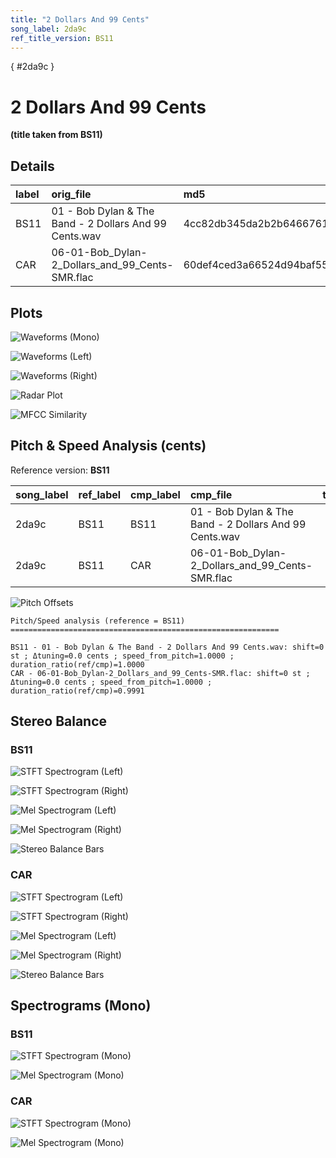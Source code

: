 ```yaml
---
title: "2 Dollars And 99 Cents"
song_label: 2da9c
ref_title_version: BS11
---
```


[](){ #2da9c }

# 2 Dollars And 99 Cents

**(title taken from BS11)**

## Details

| label   | orig_file                                              | md5                              |   disc |   track |   duration_sec | duration_fmt   |   loudness |   loudness_left |   loudness_right |   loudness_balance |      rms |   rms_left |   rms_right |   rms_balance |   lr_corr |   spectral_centroid |
|:--------|:-------------------------------------------------------|:---------------------------------|-------:|--------:|---------------:|:---------------|-----------:|----------------:|-----------------:|-------------------:|---------:|-----------:|------------:|--------------:|----------:|--------------------:|
| BS11    | 01 - Bob Dylan & The Band - 2 Dollars And 99 Cents.wav | 4cc82db345da2b2b646676144151e6a6 |      6 |       1 |        155.107 | 02:35:107      |   -18.2823 |        -19.1311 |         -17.2584 |           -1.87271 | 0.107931 |  0.096046  |    0.122713 |    -0.0266673 |  0.941298 |             2236.3  |
| CAR     | 06-01-Bob_Dylan-2_Dollars_and_99_Cents-SMR.flac        | 60def4ced3a66524d94baf559c184146 |      6 |       1 |        155.253 | 02:35:253      |   -18.2876 |        -19.1283 |         -17.2583 |           -1.87002 | 0.107825 |  0.0959526 |    0.122592 |    -0.0266392 |  0.941298 |             2106.05 |

## Plots
![Waveforms (Mono)](2da9c-waveforms_Mono.png)

![Waveforms (Left)](2da9c-waveforms_L.png)

![Waveforms (Right)](2da9c-waveforms_R.png)

![Radar Plot](2da9c-radar_plot.png)

![MFCC Similarity](2da9c-similarity_matrix.png)

## Pitch & Speed Analysis (cents)

Reference version: **BS11**

| song_label   | ref_label   | cmp_label   | cmp_file                                               |   tuning_cents_cmp |   tuning_cents_ref |   delta_tuning_cents |   semitone_shift_vs_ref |   chroma_similarity |   speed_factor_from_pitch |   duration_ratio_ref_over_cmp |
|:-------------|:------------|:------------|:-------------------------------------------------------|-------------------:|-------------------:|---------------------:|------------------------:|--------------------:|--------------------------:|------------------------------:|
| 2da9c        | BS11        | BS11        | 01 - Bob Dylan & The Band - 2 Dollars And 99 Cents.wav |                -37 |                -37 |                    0 |                       0 |            1        |                         1 |                      1        |
| 2da9c        | BS11        | CAR         | 06-01-Bob_Dylan-2_Dollars_and_99_Cents-SMR.flac        |                -37 |                -37 |                    0 |                       0 |            0.999933 |                         1 |                      0.999055 |

![Pitch Offsets](2da9c-pitch_offsets.png)

````text
Pitch/Speed analysis (reference = BS11)
============================================================

BS11 - 01 - Bob Dylan & The Band - 2 Dollars And 99 Cents.wav: shift=0 st ; Δtuning=0.0 cents ; speed_from_pitch=1.0000 ; duration_ratio(ref/cmp)=1.0000
CAR - 06-01-Bob_Dylan-2_Dollars_and_99_Cents-SMR.flac: shift=0 st ; Δtuning=0.0 cents ; speed_from_pitch=1.0000 ; duration_ratio(ref/cmp)=0.9991

````

## Stereo Balance

### BS11

![STFT Spectrogram (Left)](2da9c-BS11_spectrogram_L.png)

![STFT Spectrogram (Right)](2da9c-BS11_spectrogram_R.png)

![Mel Spectrogram (Left)](2da9c-BS11_melspec_L.png)

![Mel Spectrogram (Right)](2da9c-BS11_melspec_R.png)

![Stereo Balance Bars](2da9c-BS11_balance.png)

### CAR

![STFT Spectrogram (Left)](2da9c-CAR_spectrogram_L.png)

![STFT Spectrogram (Right)](2da9c-CAR_spectrogram_R.png)

![Mel Spectrogram (Left)](2da9c-CAR_melspec_L.png)

![Mel Spectrogram (Right)](2da9c-CAR_melspec_R.png)

![Stereo Balance Bars](2da9c-CAR_balance.png)

## Spectrograms (Mono)

### BS11

![STFT Spectrogram (Mono)](2da9c-BS11_spectrogram_Mono.png)

![Mel Spectrogram (Mono)](2da9c-BS11_melspec_Mono.png)

### CAR

![STFT Spectrogram (Mono)](2da9c-CAR_spectrogram_Mono.png)

![Mel Spectrogram (Mono)](2da9c-CAR_melspec_Mono.png)

